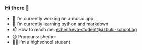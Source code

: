 ### Hi there 👋

- 🔭 I’m currently working on a music app
- 🌱 I’m currently learning python and markdown
- 📫 How to reach me: ezhecheva-student@azbuki-school.bg
- 😄 Pronouns: she/her
- 🐱‍💻 I'm a highschool student
